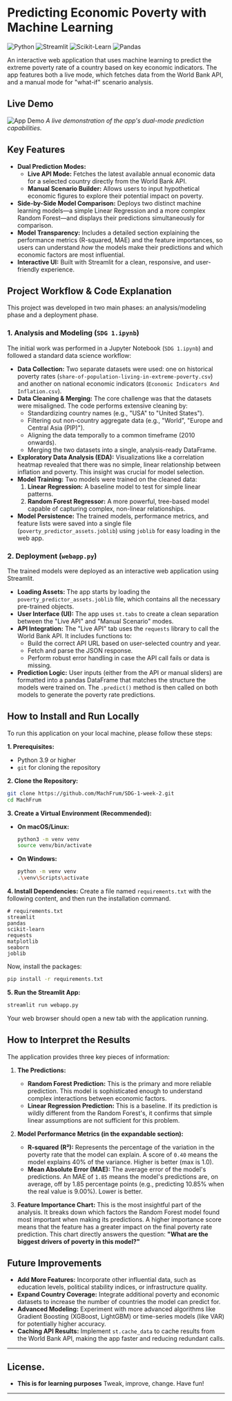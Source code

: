# Predicting Economic Poverty with Machine Learning

![Python](https://img.shields.io/badge/Python-3.9%2B-blue.svg)
![Streamlit](https://img.shields.io/badge/Streamlit-1.25%2B-red.svg)
![Scikit-Learn](https://img.shields.io/badge/Scikit--Learn-1.3%2B-orange.svg)
![Pandas](https://img.shields.io/badge/Pandas-2.0%2B-green.svg)

An interactive web application that uses machine learning to predict the extreme poverty rate of a country based on key economic indicators. The app features both a live mode, which fetches data from the World Bank API, and a manual mode for "what-if" scenario analysis.

## Live Demo 

![App Demo](https://sdg-1-week-2-mous5x6bgcjskr8rhreiik.streamlit.app/) 
*A live demonstration of the app's dual-mode prediction capabilities.*

## Key Features

- **Dual Prediction Modes:**
  - **Live API Mode:** Fetches the latest available annual economic data for a selected country directly from the World Bank API.
  - **Manual Scenario Builder:** Allows users to input hypothetical economic figures to explore their potential impact on poverty.
- **Side-by-Side Model Comparison:** Deploys two distinct machine learning models—a simple Linear Regression and a more complex Random Forest—and displays their predictions simultaneously for comparison.
- **Model Transparency:** Includes a detailed section explaining the performance metrics (R-squared, MAE) and the feature importances, so users can understand *how* the models make their predictions and which economic factors are most influential.
- **Interactive UI:** Built with Streamlit for a clean, responsive, and user-friendly experience.

## Project Workflow & Code Explanation

This project was developed in two main phases: an analysis/modeling phase and a deployment phase.

### 1. Analysis and Modeling (`SDG 1.ipynb`)

The initial work was performed in a Jupyter Notebook (`SDG 1.ipynb`) and followed a standard data science workflow:

- **Data Collection:** Two separate datasets were used: one on historical poverty rates (`share-of-population-living-in-extreme-poverty.csv`) and another on national economic indicators (`Economic Indicators And Inflation.csv`).
- **Data Cleaning & Merging:** The core challenge was that the datasets were misaligned. The code performs extensive cleaning by:
    - Standardizing country names (e.g., "USA" to "United States").
    - Filtering out non-country aggregate data (e.g., "World", "Europe and Central Asia (PIP)").
    - Aligning the data temporally to a common timeframe (2010 onwards).
    - Merging the two datasets into a single, analysis-ready DataFrame.
- **Exploratory Data Analysis (EDA):** Visualizations like a correlation heatmap revealed that there was no simple, linear relationship between inflation and poverty. This insight was crucial for model selection.
- **Model Training:** Two models were trained on the cleaned data:
    1.  **Linear Regression:** A baseline model to test for simple linear patterns.
    2.  **Random Forest Regressor:** A more powerful, tree-based model capable of capturing complex, non-linear relationships.
- **Model Persistence:** The trained models, performance metrics, and feature lists were saved into a single file (`poverty_predictor_assets.joblib`) using `joblib` for easy loading in the web app.

### 2. Deployment (`webapp.py`)

The trained models were deployed as an interactive web application using Streamlit.

- **Loading Assets:** The app starts by loading the `poverty_predictor_assets.joblib` file, which contains all the necessary pre-trained objects.
- **User Interface (UI):** The app uses `st.tabs` to create a clean separation between the "Live API" and "Manual Scenario" modes.
- **API Integration:** The "Live API" tab uses the `requests` library to call the World Bank API. It includes functions to:
    - Build the correct API URL based on user-selected country and year.
    - Fetch and parse the JSON response.
    - Perform robust error handling in case the API call fails or data is missing.
- **Prediction Logic:** User inputs (either from the API or manual sliders) are formatted into a pandas DataFrame that matches the structure the models were trained on. The `.predict()` method is then called on both models to generate the poverty rate predictions.

## How to Install and Run Locally

To run this application on your local machine, please follow these steps:

**1. Prerequisites:**
- Python 3.9 or higher
- `git` for cloning the repository

**2. Clone the Repository:**
```bash
git clone https://github.com/MachFrum/SDG-1-week-2.git
cd MachFrum
```

**3. Create a Virtual Environment (Recommended):**
- **On macOS/Linux:**
  ```bash
  python3 -m venv venv
  source venv/bin/activate
  ```
- **On Windows:**
  ```bash
  python -m venv venv
  .\venv\Scripts\activate
  ```

**4. Install Dependencies:**
Create a file named `requirements.txt` with the following content, and then run the installation command.

```
# requirements.txt
streamlit
pandas
scikit-learn
requests
matplotlib
seaborn
joblib
```

Now, install the packages:
```bash
pip install -r requirements.txt
```

**5. Run the Streamlit App:**
```bash
streamlit run webapp.py
```
Your web browser should open a new tab with the application running.

## How to Interpret the Results

The application provides three key pieces of information:

1.  **The Predictions:**
    - **Random Forest Prediction:** This is the primary and more reliable prediction. This model is sophisticated enough to understand complex interactions between economic factors.
    - **Linear Regression Prediction:** This is a baseline. If its prediction is wildly different from the Random Forest's, it confirms that simple linear assumptions are not sufficient for this problem.

2.  **Model Performance Metrics (in the expandable section):**
    - **R-squared (R²):** Represents the percentage of the variation in the poverty rate that the model can explain. A score of `0.40` means the model explains 40% of the variance. Higher is better (max is 1.0).
    - **Mean Absolute Error (MAE):** The average error of the model's predictions. An MAE of `1.85` means the model's predictions are, on average, off by 1.85 percentage points (e.g., predicting 10.85% when the real value is 9.00%). Lower is better.

3.  **Feature Importance Chart:**
    This is the most insightful part of the analysis. It breaks down which factors the Random Forest model found most important when making its predictions. A higher importance score means that the feature has a greater impact on the final poverty rate prediction. This chart directly answers the question: **"What are the biggest drivers of poverty in this model?"**

## Future Improvements

- **Add More Features:** Incorporate other influential data, such as education levels, political stability indices, or infrastructure quality.
- **Expand Country Coverage:** Integrate additional poverty and economic datasets to increase the number of countries the model can predict for.
- **Advanced Modeling:** Experiment with more advanced algorithms like Gradient Boosting (XGBoost, LightGBM) or time-series models (like VAR) for potentially higher accuracy.
- **Caching API Results:** Implement `st.cache_data` to cache results from the World Bank API, making the app faster and reducing redundant calls.

---

## License.
- **This is for learning purposes** Tweak, improve, change. Have fun!

---
